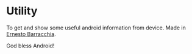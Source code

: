 Utility
=======
To get and show some useful android information from device. 
Made in <a href="http://www.ebarracchia.com.ar"> Ernesto Barracchia</a>.<br>

God bless Android!
